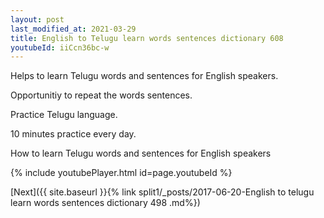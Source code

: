 ```yaml
---
layout: post
last_modified_at: 2021-03-29
title: English to Telugu learn words sentences dictionary 608 
youtubeId: iiCcn36bc-w
---
```

 
 
Helps to learn Telugu words and sentences for English speakers.

Opportunitiy to repeat the words sentences. 

Practice Telugu language. 
 
10 minutes practice every day. 
 
How to learn Telugu words and sentences for English speakers 
 
{% include youtubePlayer.html id=page.youtubeId %}
 
 
[Next]({{ site.baseurl }}{% link  split1/_posts/2017-06-20-English to telugu learn words sentences dictionary 498 .md%})
 
